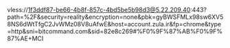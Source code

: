 vless://1f3ddf87-be66-4b8f-857c-4bd5be5b98d3@5.22.209.40:443?path=%2F&security=reality&encryption=none&pbk=gyBWSFMLx98sw6XV58NS6dWtTfgC2JvWMz08V8uAfwE&host=account.zula.ir&fp=chrome&type=http&sni=bitcommand.com&sid=82e8c269#%F0%9F%87%AB%F0%9F%87%AE+MCI